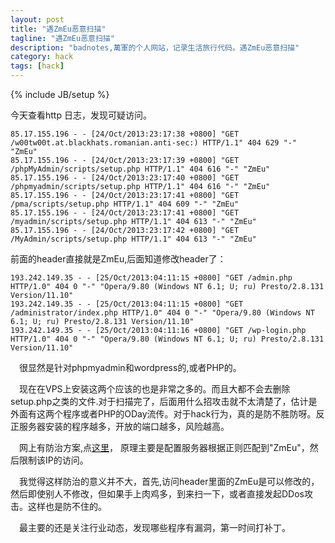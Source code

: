 ```yaml
---
layout: post
title: "遇ZmEu恶意扫描"
tagline: "遇ZmEu恶意扫描"
description: "badnotes,萬軍的个人网站，记录生活旅行代码。遇ZmEu恶意扫描"
category: hack
tags: [hack]
---
```

{% include JB/setup %}

今天查看http 日志，发现可疑访问。

	85.17.155.196 - - [24/Oct/2013:23:17:38 +0800] "GET /w00tw00t.at.blackhats.romanian.anti-sec:) HTTP/1.1" 404 629 "-" "ZmEu"
	85.17.155.196 - - [24/Oct/2013:23:17:39 +0800] "GET /phpMyAdmin/scripts/setup.php HTTP/1.1" 404 616 "-" "ZmEu"
	85.17.155.196 - - [24/Oct/2013:23:17:40 +0800] "GET /phpmyadmin/scripts/setup.php HTTP/1.1" 404 616 "-" "ZmEu"
	85.17.155.196 - - [24/Oct/2013:23:17:41 +0800] "GET /pma/scripts/setup.php HTTP/1.1" 404 609 "-" "ZmEu"
	85.17.155.196 - - [24/Oct/2013:23:17:41 +0800] "GET /myadmin/scripts/setup.php HTTP/1.1" 404 613 "-" "ZmEu"
	85.17.155.196 - - [24/Oct/2013:23:17:42 +0800] "GET /MyAdmin/scripts/setup.php HTTP/1.1" 404 613 "-" "ZmEu"

前面的header直接就是ZmEu,后面知道修改header了：

	193.242.149.35 - - [25/Oct/2013:04:11:15 +0800] "GET /admin.php HTTP/1.0" 404 0 "-" "Opera/9.80 (Windows NT 6.1; U; ru) Presto/2.8.131 Version/11.10"
	193.242.149.35 - - [25/Oct/2013:04:11:15 +0800] "GET /administrator/index.php HTTP/1.0" 404 0 "-" "Opera/9.80 (Windows NT 6.1; U; ru) Presto/2.8.131 Version/11.10"
	193.242.149.35 - - [25/Oct/2013:04:11:16 +0800] "GET /wp-login.php HTTP/1.0" 404 0 "-" "Opera/9.80 (Windows NT 6.1; U; ru) Presto/2.8.131 Version/11.10"


&emsp;很显然是针对phpmyadmin和wordpress的,或者PHP的。

&emsp;现在在VPS上安装这两个应该的也是非常之多的。而且大都不会去删除setup.php之类的文件.对于扫描完了，后面用什么招攻击就不太清楚了，估计是外面有这两个程序或者PHP的ODay流传。对于hack行为，真的是防不胜防呀。反正服务器安装的程序越多，开放的端口越多，风险越高。

&emsp;网上有防治方案,点[这里](https://jamyy.dyndns.org/blog/2010/11/2824.html)， 原理主要是配置服务器根据正则匹配到"ZmEu"，然后限制该IP的访问。

&emsp;我觉得这样防治的意义并不大，首先,访问header里面的ZmEu是可以修改的，然后即使别人不修改，但如果手上肉鸡多，到来扫一下，或者直接发起DDos攻击。这样也是防不住的。

&emsp;最主要的还是关注行业动态，发现哪些程序有漏洞，第一时间打补丁。
